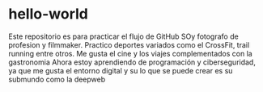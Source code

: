 # hello-world
Este repositorio es para practicar el flujo de GitHub
SOy fotografo de profesion y filmmaker.
Practico deportes variados como el CrossFit, trail running entre otros.
Me gusta el cine y los viajes complementados con la gastronomia
Ahora estoy aprendiendo de programación y ciberseguridad, ya que me gusta el entorno digital y su lo que se puede crear es su submundo como la deepweb 
